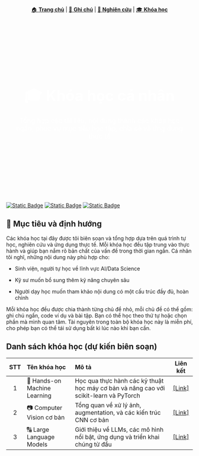 <p align="center">
  <a href="../">🏠 <strong>Trang chủ</strong></a> |
  <a href="../notes/">📝 <strong>Ghi chú</strong></a> |
  <a href="../research/">🔬 <strong>Nghiên cứu</strong></a> |
  <a href="">🎓 <strong>Khóa học</strong></a>
</p>

<div style="background-image: url('../assets/images/courses.jpg'); 
            background-size: cover;
            background-position: center;
            padding: 120px 20px;
            color: white;
            text-align: center;
            margin-bottom: 30px;">
  <h1 style="font-size: 40px; margin-bottom: 10px;">🎓 Khóa học cá nhân</h1>
  <p style="font-size: 18px;">Tổng hợp các tài liệu, nội dung thành các khóa học ngắn, phục vụ mục tiêu học tập, chia sẻ và ứng dụng thực tế</p>
</div>

[![Static Badge](https://img.shields.io/badge/Course-Machine_Learning-blue?logo=course)](https://) [![Static Badge](https://img.shields.io/badge/Geekfor-geeks-Silver?style=flat&logo=geeksforgeeks&logoColor=red)](https://) [![Static Badge](https://img.shields.io/badge/google-colab-red?style=flat&logo=googlecolab&logoColor=orange)](https://)

## 🧭 Mục tiêu và định hướng

Các khóa học tại đây được tôi biên soạn và tổng hợp dựa trên quá trình tự học, nghiên cứu và ứng dụng thực tế. Mỗi khóa học đều tập trung vào thực hành và giúp bạn nắm rõ bản chất của vấn đề trong thời gian ngắn. Cá nhân tôi nghĩ, những nội dung này phù hợp cho:

- Sinh viện, người tự học về lĩnh vực AI/Data Science

- Kỹ sư muốn bổ sung thêm kỹ năng chuyên sâu

- Người dạy học muốn tham khảo nội dung có một cấu trúc đầy đủ, hoàn chỉnh

Mỗi khóa học đều được chia thành từng chủ để nhỏ, mỗi chủ đề có thể gồm: ghi chú ngắn, code ví dụ và bài tập. Bạn có thể học theo thứ tự hoặc chọn phần mà mình quan tâm. Tài nguyên trong toàn bộ khóa học này là miễn phí, cho phép bạn có thể tái sử dụng bất kì lúc nào khi bạn cần.

## Danh sách khóa học (dự kiến biên soạn)

| STT | Tên khóa học | Mô tả | Liên kết |
| :---: | :----- | :------ | :-------: |
| 1 | 🤖 Hands-on Machine Learning |  Học qua thực hành các kỹ thuật học máy cơ bản và nâng cao với scikit-learn và PyTorch | [[Link]](https://) |
| 2 | 📷 Computer Vision cơ bản | Tổng quan về xử lý ảnh, augmentation, và các kiến trúc CNN cơ bản | [[Link]](https://) |
| 3 | 🔠 Large Language Models | Giới thiệu về LLMs, các mô hình nổi bật, ứng dụng và triển khai chúng từ đầu | [[Link]](https://) |

